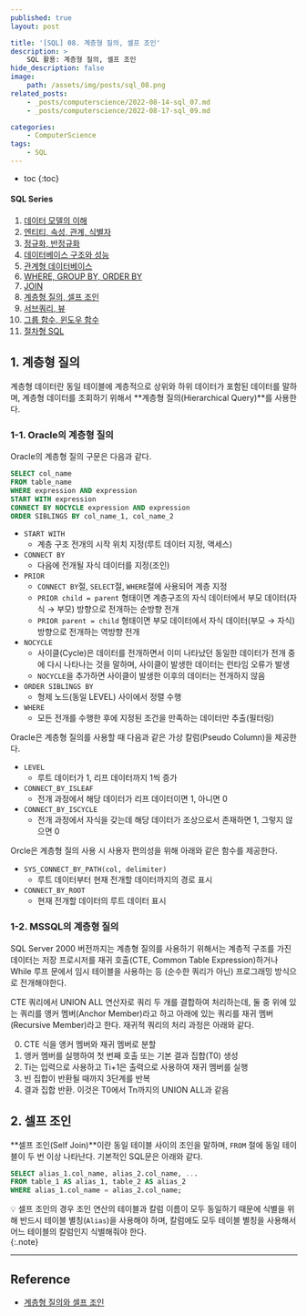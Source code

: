 ```yaml
---
published: true
layout: post

title: '[SQL] 08. 계층형 질의, 셀프 조인'
description: >
    SQL 활용: 계층형 질의, 셀프 조인
hide_description: false
image:
    path: /assets/img/posts/sql_08.png
related_posts:
    - _posts/computerscience/2022-08-14-sql_07.md
    - _posts/computerscience/2022-08-17-sql_09.md

categories:
    - ComputerScience
tags:
    - SQL
---
```

* toc
{:toc}

<h4>SQL Series</h4>
<div class="taxonomy__index">
    <ol class="description">
        <li><a href="/computerscience/sql_01/">데이터 모델의 이해</a></li>
        <li><a href="/computerscience/sql_02/">엔티티, 속성, 관계, 식별자</a></li>
        <li><a href="/computerscience/sql_03/">정규화, 반정규화</a></li>
        <li><a href="/computerscience/sql_04/">데이터베이스 구조와 성능</a></li>
        <li><a href="/computerscience/sql_05/">관계형 데이터베이스</a></li>
        <li><a href="/computerscience/sql_06/">WHERE, GROUP BY, ORDER BY</a></li>
        <li><a href="/computerscience/sql_07/">JOIN</a></li>
        <li><a href="/computerscience/sql_08/">계층형 질의, 셀프 조인</a></li>
        <li><a href="/computerscience/sql_09/">서브쿼리, 뷰</a></li>
        <li><a href="/computerscience/sql_10/">그룹 함수, 윈도우 함수</a></li>
        <li><a href="/computerscience/sql_11/">절차형 SQL</a></li>
    </ol>
</div>

## 1. 계층형 질의

계층형 데이터란 동일 테이블에 계층적으로 상위와 하위 데이터가 포함된 데이터를 말하며, 계층형 데이터를 조회하기 위해서 **계층형 질의(Hierarchical Query)**를 사용한다.  

### 1-1. Oracle의 계층형 질의

Oracle의 계층형 질의 구문은 다음과 같다.  

```sql
SELECT col_name
FROM table_name
WHERE expression AND expression
START WITH expression
CONNECT BY NOCYCLE expression AND expression
ORDER SIBLINGS BY col_name_1, col_name_2
```

- `START WITH`
    - 계층 구조 전개의 시작 위치 지정(루트 데이터 지정, 액세스)
- `CONNECT BY`
    - 다음에 전개될 자식 데이터를 지정(조인)
- `PRIOR`
    - `CONNECT BY`절, `SELECT`절, `WHERE`절에 사용되어 계층 지정
    - `PRIOR child = parent` 형태이면 계층구조의 자식 데이터에서 부모 데이터(자식 → 부모) 방향으로 전개하는 순방향 전개
    - `PRIOR parent = child` 형태이면 부모 데이터에서 자식 데이터(부모 → 자식) 방향으로 전개하는 역방향 전개
- `NOCYCLE`
    - 사이클(Cycle)은 데이터를 전개하면서 이미 나타났던 동일한 데이터가 전개 중에 다시 나타나는 것을 말하며, 사이클이 발생한 데이터는 런타임 오류가 발생
    - `NOCYCLE`을 추가하면 사이클이 발생한 이후의 데이터는 전개하지 않음
- `ORDER SIBLINGS BY`
    - 형제 노드(동일 LEVEL) 사이에서 정렬 수행
- `WHERE`
    - 모든 전개를 수행한 후에 지정된 조건을 만족하는 데이터만 추출(필터링)

Oracle은 계층형 질의를 사용할 때 다음과 같은 가상 칼럼(Pseudo Column)을 제공한다.  

- `LEVEL`
    - 루트 데이터가 1, 리프 데이터까지 1씩 증가
- `CONNECT_BY_ISLEAF`
    - 전개 과정에서 해당 데이터가 리프 데이터이면 1, 아니면 0
- `CONNECT_BY_ISCYCLE`
    - 전개 과정에서 자식을 갖는데 해당 데이터가 조상으로서 존재하면 1, 그렇지 않으면 0

Orcle은 계층형 질의 사용 시 사용자 편의성을 위해 아래와 같은 함수를 제공한다.  

- `SYS_CONNECT_BY_PATH(col, delimiter)`
    - 루트 데이터부터 현재 전개할 데이터까지의 경로 표시
- `CONNECT_BY_ROOT`
    - 현재 전개할 데이터의 루트 데이터 표시

### 1-2. MSSQL의 계층형 질의

SQL Server 2000 버전까지는 계층형 질의를 사용하기 위해서는 계층적 구조를 가진 데이터는 저장 프로시저를 재귀 호출(CTE, Common Table Expression)하거나 While 루프 문에서 임시 테이블을 사용하는 등 (순수한 쿼리가 아닌) 프로그래밍 방식으로 전개해야한다.  

CTE 쿼리에서 UNION ALL 연산자로 쿼리 두 개를 결합하여 처리하는데, 둘 중 위에 있는 쿼리를 앵커 멤버(Anchor Member)라고 하고 아래에 있는 쿼리를 재귀 멤버(Recursive Member)라고 한다. 재귀적 쿼리의 처리 과정은 아래와 같다.  

0. CTE 식을 앵커 멤버와 재귀 멤버로 분할
0. 앵커 멤버를 실행하여 첫 번째 호출 또는 기본 결과 집합(T0) 생성
0. Ti는 입력으로 사용하고 Ti+1은 출력으로 사용하여 재귀 멤버를 실행
0. 빈 집합이 반환될 때까지 3단계를 반복
0. 결과 집합 반환. 이것은 T0에서 Tn까지의 UNION ALL과 같음

## 2. 셀프 조인

**셀프 조인(Self Join)**이란 동일 테이블 사이의 조인을 말하며, `FROM` 절에 동일 테이블이 두 번 이상 나타난다. 기본적인 SQL문은 아래와 같다.  

```sql
SELECT alias_1.col_name, alias_2.col_name, ...
FROM table_1 AS alias_1, table_2 AS alias_2
WHERE alias_1.col_name = alias_2.col_name;
```

💡 셀프 조인의 경우 조인 연산의 테이블과 칼럼 이름이 모두 동일하기 때문에 식별을 위해 반드시 테이블 별칭(`Alias`)을 사용해야 하며, 칼럼에도 모두 테이블 별칭을 사용해서 어느 테이블의 칼럼인지 식별해줘야 한다.  
{:.note}

---
## Reference
- [계층형 질의와 셀프 조인](https://dataonair.or.kr/db-tech-reference/d-guide/sql/?pageid=3&mod=document&uid=348)